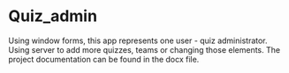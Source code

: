 # Quiz_admin
Using window forms, this app represents one user - quiz administrator. Using server to add more quizzes, teams or changing those elements.
The project documentation can be found in the docx file.
